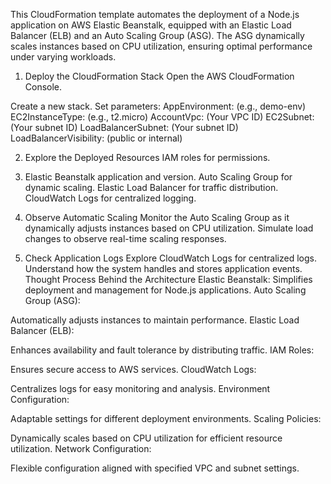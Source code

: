 This CloudFormation template automates the deployment of a Node.js application on AWS Elastic Beanstalk, equipped with an Elastic Load Balancer (ELB) and an Auto Scaling Group (ASG). The ASG dynamically scales instances based on CPU utilization, ensuring optimal performance under varying workloads.

1. Deploy the CloudFormation Stack
Open the AWS CloudFormation Console.

Create a new stack.
Set parameters:
AppEnvironment: (e.g., demo-env)
EC2InstanceType: (e.g., t2.micro)
AccountVpc: (Your VPC ID)
EC2Subnet: (Your subnet ID)
LoadBalancerSubnet: (Your subnet ID)
LoadBalancerVisibility: (public or internal)


2. Explore the Deployed Resources
IAM roles for permissions.
3. Elastic Beanstalk application and version.
Auto Scaling Group for dynamic scaling.
Elastic Load Balancer for traffic distribution.
CloudWatch Logs for centralized logging.

4. Observe Automatic Scaling
Monitor the Auto Scaling Group as it dynamically adjusts instances based on CPU utilization.
Simulate load changes to observe real-time scaling responses.

6. Check Application Logs
Explore CloudWatch Logs for centralized logs.
Understand how the system handles and stores application events.
Thought Process Behind the Architecture
Elastic Beanstalk:
Simplifies deployment and management for Node.js applications.
Auto Scaling Group (ASG):

Automatically adjusts instances to maintain performance.
Elastic Load Balancer (ELB):

Enhances availability and fault tolerance by distributing traffic.
IAM Roles:

Ensures secure access to AWS services.
CloudWatch Logs:

Centralizes logs for easy monitoring and analysis.
Environment Configuration:

Adaptable settings for different deployment environments.
Scaling Policies:

Dynamically scales based on CPU utilization for efficient resource utilization.
Network Configuration:

Flexible configuration aligned with specified VPC and subnet settings.


